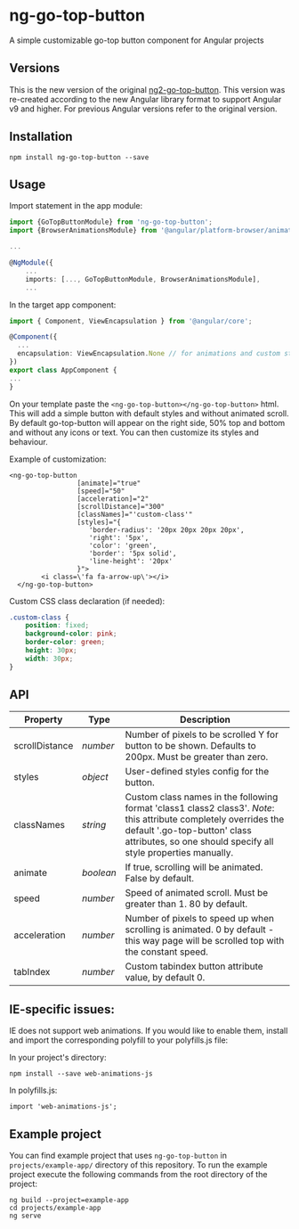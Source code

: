 # ng-go-top-button
A simple customizable go-top button component for Angular projects

## Versions

This is the new version of the original [ng2-go-top-button](https://www.npmjs.com/package/ng2-go-top-button). This version was re-created according to the new Angular library format to support Angular v9 and higher. For previous Angular versions refer to the original version.

## Installation
```
npm install ng-go-top-button --save
```

## Usage
Import statement in the app module:
```typescript
import {GoTopButtonModule} from 'ng-go-top-button';
import {BrowserAnimationsModule} from '@angular/platform-browser/animations';

...

@NgModule({
    ...
    imports: [..., GoTopButtonModule, BrowserAnimationsModule],
    ...
```

In the target app component:
```typescript
import { Component, ViewEncapsulation } from '@angular/core';

@Component({
  ...
  encapsulation: ViewEncapsulation.None // for animations and custom styling to work
})
export class AppComponent {
...
}
```

On your template paste the `<ng-go-top-button></ng-go-top-button>` html. This will add a simple button with default styles and without animated scroll. By default go-top-button will appear on the right side, 50% top and bottom and without any icons or text. You can then customize its styles and behaviour.

Example of customization:
```angular2html
<ng-go-top-button 
                 [animate]="true"
                 [speed]="50"
                 [acceleration]="2"
                 [scrollDistance]="300"
                 [classNames]="'custom-class'"
                 [styles]="{
                    'border-radius': '20px 20px 20px 20px',
                    'right': '5px',
                    'color': 'green',
                    'border': '5px solid',
                    'line-height': '20px'
                 }">
        <i class=\'fa fa-arrow-up\'></i>
  </ng-go-top-button>
```
Custom CSS class declaration (if needed):
```css
.custom-class {
    position: fixed;
    background-color: pink;
    border-color: green;
    height: 30px;
    width: 30px;
}
```

## API
| Property | Type | Description |
| ------ | ------ | ------ |
| scrollDistance | *number* | Number of pixels to be scrolled Y for button to be shown. Defaults to 200px. Must be greater than zero. |
| styles | *object* | User-defined styles config for the button. |
| classNames | *string* | Custom class names in the following format 'class1 class2 class3'. *Note*: this attribute completely overrides the default '.go-top-button' class attributes, so one should specify all style properties manually.|
| animate | *boolean* | If true, scrolling will be animated. False by default. |
| speed | *number* | Speed of animated scroll. Must be greater than 1. 80 by default. |
| acceleration  | *number* | Number of pixels to speed up when scrolling is animated. 0 by default - this way page will be scrolled top with the constant speed. |
| tabIndex  | *number*  |   Custom tabindex button attribute value, by default 0.


## IE-specific issues:

IE does not support web animations. If you would like to enable them, install and import the corresponding polyfill to your polyfills.js file:

In your project's directory:
```
npm install --save web-animations-js
```

In polyfills.js:
```
import 'web-animations-js';
```

## Example project

You can find example project that uses `ng-go-top-button` in `projects/example-app/` directory of this repository. To run the example project execute the following commands from the root directory of the project:

```
ng build --project=example-app
cd projects/example-app
ng serve
```

